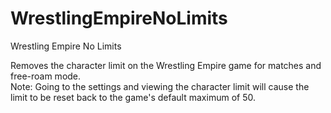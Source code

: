 # WrestlingEmpireNoLimits
Wrestling Empire No Limits

Removes the character limit on the Wrestling Empire game for matches and free-roam mode.  
Note: Going to the settings and viewing the character limit will cause the limit to be reset back to the game's default maximum of 50.
